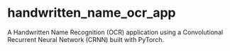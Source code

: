 # handwritten_name_ocr_app
A Handwritten Name Recognition (OCR) application using a Convolutional Recurrent Neural Network (CRNN) built with PyTorch.
